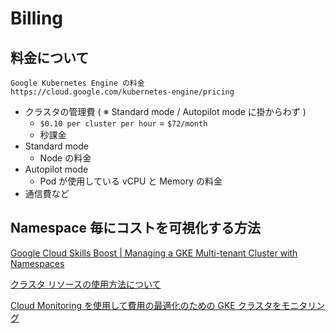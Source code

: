 # Billing


## 料金について

```
Google Kubernetes Engine の料金
https://cloud.google.com/kubernetes-engine/pricing
```

+ クラスタの管理費 ( ※ Standard mode / Autopilot mode に掛からわず )
  + `$0.10 per cluster per hour` = `$72/month`
  + 秒課金
+ Standard mode
  + Node の料金
+ Autopilot mode
  + Pod が使用している vCPU と Memory の料金
+ 通信費など









## Namespace 毎にコストを可視化する方法

[Google Cloud Skills Boost | Managing a GKE Multi-tenant Cluster with Namespaces](https://www.cloudskillsboost.google/focuses/14861?locale=ja&parent=catalog)

[クラスタ リソースの使用方法について](https://cloud.google.com/kubernetes-engine/docs/how-to/cluster-usage-metering)

[Cloud Monitoring を使用して費用の最適化のための GKE クラスタをモニタリング](https://cloud.google.com/architecture/monitoring-gke-clusters-for-cost-optimization-using-cloud-monitoring)
